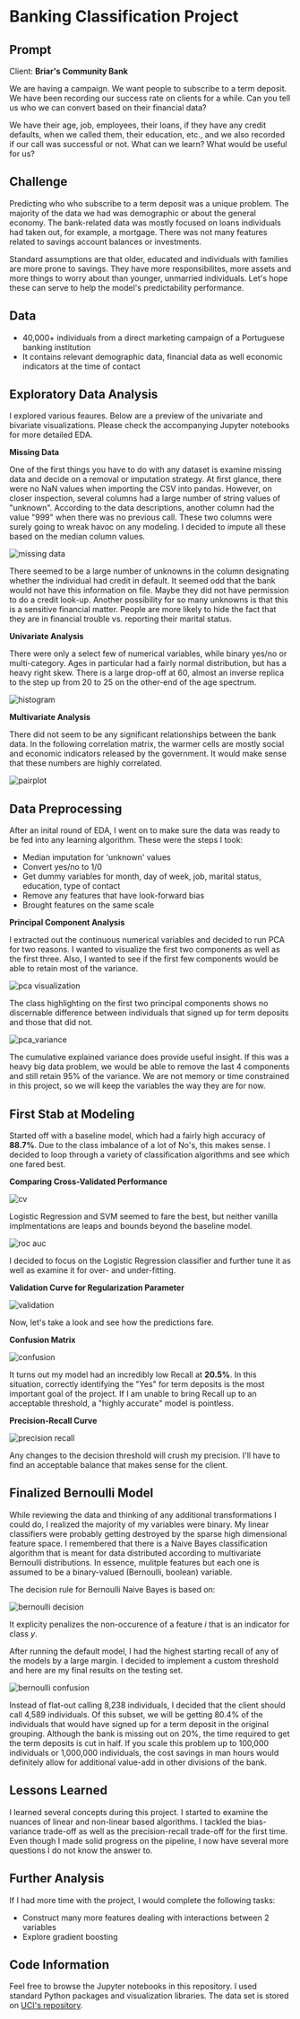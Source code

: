 # Banking Classification Project

## Prompt

Client: **Briar's Community Bank**

We are having a campaign. We want people to subscribe to a term deposit. We have been recording our success rate on clients for a while. Can you tell us who we can convert based on their financial data?

We have their age, job, employees, their loans, if they have any credit defaults, when we called them, their education, etc., and we also recorded if our call was successful or not. What can we learn? What would be useful for us?

## Challenge

Predicting who who subscribe to a term deposit was a unique problem. The majority of the data we had was demographic or about the general economy. The bank-related data was mostly focused on loans individuals had taken out, for example, a mortgage. There was not many features related to savings account balances or investments.

Standard assumptions are that older, educated and individuals with families are more prone to savings. They have more responsibilites, more assets and more things to worry about than younger, unmarried individuals. Let's hope these can serve to help the model's predictability performance.

## Data

- 40,000+ individuals from a direct marketing campaign of a Portuguese banking institution
- It contains relevant demographic data, financial data as well economic indicators at the time of contact

## Exploratory Data Analysis

I explored various feaures. Below are a preview of the univariate and bivariate visualizations. Please check the accompanying Jupyter notebooks for more detailed EDA.

**Missing Data**

One of the first things you have to do with any dataset is examine missing data and decide on a removal or imputation strategy. At first glance, there were no NaN values when importing the CSV into pandas. However, on closer inspection, several columns had a large number of string values of "unknown". According to the data descriptions, another column had the value "999" when there was no previous call. These two columns were surely going to wreak havoc on any modeling. I decided to impute all these based on the median column values.

![missing data](images/missing_data.png)

There seemed to be a large number of unknowns in the column designating whether the individual had credit in default. It seemed odd that the bank would not have this information on file. Maybe they did not have permission to do a credit look-up. Another possibility for so many unknowns is that this is a sensitive financial matter. People are more likely to hide the fact that they are in financial trouble vs. reporting their marital status.

**Univariate Analysis**

There were only a select few of numerical variables, while binary yes/no or multi-category. Ages in particular had a fairly normal distribution, but has a heavy right skew. There is a large drop-off at 60, almost an inverse replica to the step up from 20 to 25 on the other-end of the age spectrum.

![histogram](images/ages.png)

**Multivariate Analysis**

There did not seem to be any significant relationships between the bank data. In the following correlation matrix, the warmer cells are mostly social and economic indicators released by the government. It would make sense that these numbers are highly correlated.

![pairplot](images/matrix.png)

## Data Preprocessing

After an inital round of EDA, I went on to make sure the data was ready to be fed into any learning algorithm. These were the steps I took:

- Median imputation for 'unknown' values
- Convert yes/no to 1/0
- Get dummy variables for month, day of week, job, marital status, education, type of contact
- Remove any features that have look-forward bias
- Brought features on the same scale

**Principal Component Analysis**

I extracted out the continuous numerical variables and decided to run PCA for two reasons. I wanted to visualize the first two components as well as the first three. Also, I wanted to see if the first few components would be able to retain most of the variance.

![pca visualization](images/pca_visual.png)

The class highlighting on the first two principal components shows no discernable difference between individuals that signed up for term deposits and those that did not.

![pca_variance](images/pca_variance.png)

The cumulative explained variance does provide useful insight. If this was a heavy big data problem, we would be able to remove the last 4 components and still retain 95% of the variance. We are not memory or time constrained in this project, so we will keep the variables the way they are for now.

## First Stab at Modeling

Started off with a baseline model, which had a fairly high accuracy of **88.7%**. Due to the class imbalance of a lot of No's, this makes sense. I decided to loop through a variety of classification algorithms and see which one fared best.

**Comparing Cross-Validated Performance**

![cv](images/accuracy_comparison.png)

Logistic Regression and SVM seemed to fare the best, but neither vanilla implmentations are leaps and bounds beyond the baseline model.

![roc auc](images/roc_auc.png)

I decided to focus on the Logistic Regression classifier and further tune it as well as examine it for over- and under-fitting.

**Validation Curve for Regularization Parameter**

![validation](images/validation_curve.png)

Now, let's take a look and see how the predictions fare.

**Confusion Matrix**

![confusion](images/confusion_matrix.png)

It turns out my model had an incredibly low Recall at **20.5%**. In this situation, correctly identifying the "Yes" for term deposits is the most important goal of the project. If I am unable to bring Recall up to an acceptable threshold, a "highly accurate" model is pointless.

**Precision-Recall Curve**

![precision recall](images/precision-recall.png)

Any changes to the decision threshold will crush my precision. I'll have to find an acceptable balance that makes sense for the client.

## Finalized Bernoulli Model

While reviewing the data and thinking of any additional transformations I could do, I realized the majority of my variables were binary. My linear classifiers were probably getting destroyed by the sparse high dimensional feature space. I remembered that there is a Naive Bayes classification algorithm that is meant for data distributed according to multivariate Bernoulli distributions. In essence, mulitple features but each one is assumed to be a binary-valued (Bernoulli, boolean) variable.

The decision rule for Bernoulli Naive Bayes is based on:

![bernoulli decision](images/bernoulli_decision.png)

It explicity penalizes the non-occurence of a feature *i* that is an indicator for class *y*.

After running the default model, I had the highest starting recall of any of the models by a large margin. I decided to implement a custom threshold and here are my final results on the testing set.

![bernoulli confusion](images/bernoulli_confusion.png)

Instead of flat-out calling 8,238 individuals, I decided that the client should call 4,589 individuals. Of this subset, we will be getting 80.4% of the individuals that would have signed up for a term deposit in the original grouping. Although the bank is missing out on 20%, the time required to get the term deposits is cut in half. If you scale this problem up to 100,000 individuals or 1,000,000 individuals, the cost savings in man hours would definitely allow for additional value-add in other divisions of the bank.

## Lessons Learned

I learned several concepts during this project. I started to examine the nuances of linear and non-linear based algorithms. I tackled the bias-variance trade-off as well as the precision-recall trade-off for the first time. Even though I made solid progress on the pipeline, I now have several more questions I do not know the answer to.

## Further Analysis

If I had more time with the project, I would complete the following tasks:

- Construct many more features dealing with interactions between 2 variables
- Explore gradient boosting

## Code Information

Feel free to browse the Jupyter notebooks in this repository. I used standard Python packages and visualization libraries. The data set is stored on [UCI's repository](https://archive.ics.uci.edu/ml/datasets/Bank+Marketing#).
